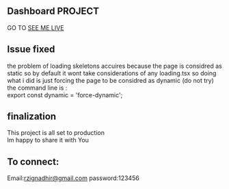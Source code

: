 ## Dashboard PROJECT
GO TO 
[SEE ME LIVE](https://nendoc.vercel.app/)
## Issue fixed 
the problem of loading skeletons accuires because the page is considred as static so by default it wont take considerations of any loading.tsx
so doing what i did is just forcing the page to be considred as dynamic (do not try)<br>
the command line is :<br>
export const dynamic = 'force-dynamic';
## finalization
This project is all set to production <br>
Im happy to share it with You <br>
## To connect:
Email:rzignadhir@gmail.com
password:123456

